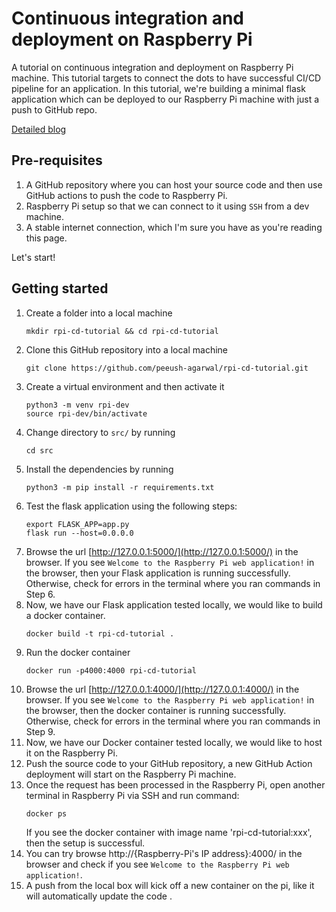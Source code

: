 # Continuous integration and deployment on Raspberry Pi
A tutorial on continuous integration and deployment on Raspberry Pi machine. This tutorial targets to connect the dots to have successful CI/CD pipeline for an application. 
In this tutorial, we're building a minimal flask application which can be deployed to our Raspberry Pi machine with just a push to GitHub repo.

[Detailed blog](https://peeushagarwal.medium.com/raspberry-pi-a-web-server-with-ci-cd-pipeline-fd077b3be63a)

## Pre-requisites

1. A GitHub repository where you can host your source code and then use GitHub actions to push the code to Raspberry Pi.
2. Raspberry Pi setup so that we can connect to it using `SSH` from a dev machine.
3. A stable internet connection, which I'm sure you have as you're reading this page.

Let's start!

## Getting started

1. Create a folder into a local machine
   ```shell
   mkdir rpi-cd-tutorial && cd rpi-cd-tutorial
   ```
2. Clone this GitHub repository into a local machine
   ```shell
   git clone https://github.com/peeush-agarwal/rpi-cd-tutorial.git
   ```
3. Create a virtual environment and then activate it
   ```shell
   python3 -m venv rpi-dev
   source rpi-dev/bin/activate
   ```
4. Change directory to `src/` by running
   ```shell
   cd src
   ```
5. Install the dependencies by running
   ```shell
   python3 -m pip install -r requirements.txt
   ```
6. Test the flask application using the following steps:
   ```shell
   export FLASK_APP=app.py
   flask run --host=0.0.0.0
   ```
7. Browse the url [http://127.0.0.1:5000/](http://127.0.0.1:5000/) in the browser. If you see `Welcome to the Raspberry Pi web application!` in the browser, then your Flask application is running successfully. Otherwise, check for errors in the terminal where you ran commands in Step 6.
8. Now, we have our Flask application tested locally, we would like to build a docker container.
   ```shell
   docker build -t rpi-cd-tutorial .
   ```
9. Run the docker container
   ```shell
   docker run -p4000:4000 rpi-cd-tutorial
   ```
10. Browse the url [http://127.0.0.1:4000/](http://127.0.0.1:4000/) in the browser. If you see `Welcome to the Raspberry Pi web application!` in the browser, then the docker container is running successfully. Otherwise, check for errors in the terminal where you ran commands in Step 9.
11. Now, we have our Docker container tested locally, we would like to host it on the Raspberry Pi.
12. Push the source code to your GitHub repository, a new GitHub Action deployment will start on the Raspberry Pi machine.
13. Once the request has been processed in the Raspberry Pi, open another terminal in Raspberry Pi via SSH and run command:
    ```shell
    docker ps
    ```
    If you see the docker container with image name 'rpi-cd-tutorial:xxx', then the setup is successful.
14. You can try browse http://{Raspberry-Pi's IP address}:4000/ in the browser and check if you see `Welcome to the Raspberry Pi web application!`.
15. A push from the local box will kick off a new container on the pi, like it will automatically update the code   .

